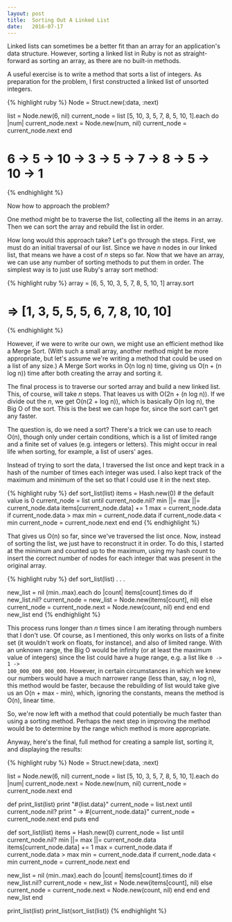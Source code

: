 ```yaml
---
layout: post
title:  Sorting Out A Linked List
date:   2016-07-17
---
```


<p class="intro"><span class="dropcap">L</span>inked lists can sometimes be a better fit than an array for an application's data structure. However, sorting a linked list in Ruby is not as straight-forward as sorting an array, as there are no built-in methods.</p>

A useful exercise is to write a method that sorts a list of integers. As preparation for the problem, I first constructed a linked list of unsorted integers.

{% highlight ruby %}
Node = Struct.new(:data, :next)

list = Node.new(6, nil)
current_node = list
[5, 10, 3, 5, 7, 8, 5, 10, 1].each do |num|
  current_node.next = Node.new(num, nil)
  current_node = current_node.next
end

# 6 -> 5 -> 10 -> 3 -> 5 -> 7 -> 8 -> 5 -> 10 -> 1

{% endhighlight %}

Now how to approach the problem?

One method might be to traverse the list, collecting all the items in an array. Then we can sort the array and rebuild the list in order.

How long would this approach take? Let's go through the steps. First, we must do an initial traversal of our list. Since we have *n* nodes in our linked list, that means we have a cost of *n* steps so far. Now that we have an array, we can use any number of sorting methods to put them in order. The simplest way is to just use Ruby's array sort method:

{% highlight ruby %}
array = [6, 5, 10, 3, 5, 7, 8, 5, 10, 1]
array.sort

# => [1, 3, 5, 5, 5, 6, 7, 8, 10, 10]
{% endhighlight %}

However, if we were to write our own, we might use an efficient method like a Merge Sort. (With such a small array, another method might be more appropriate, but let's assume we're writing a method that could be used on a list of any size.) A Merge Sort works in O(n log n) time, giving us O(n + (n log n)) time after both creating the array and sorting it.

The final process is to traverse our sorted array and build a new linked list. This, of course, will take *n* steps. That leaves us with O(2n + (n log n)). If we divide out the *n*, we get O(n(2 + log n)), which is basically O(n log n), the Big O of the sort. This is the best we can hope for, since the sort can't get any faster.

The question is, do we need a sort? There's a trick we can use to reach O(n), though only under certain conditions, which is a list of limited range and a finite set of values (e.g. integers or letters). This might occur in real life when sorting, for example, a list of users' ages.

Instead of trying to sort the data, I traversed the list once and kept track in a hash of the number of times each integer was used. I also kept track of the maximum and minimum of the set so that I could use it in the next step.

{% highlight ruby %}
def sort_list(list)
  items = Hash.new(0)         # the default value is 0
  current_node = list
  until current_node.nil?
    min ||= max ||= current_node.data
    items[current_node.data] += 1
    max = current_node.data if current_node.data > max
    min = current_node.data if current_node.data < min
    current_node = current_node.next
  end
end
{% endhighlight %}

That gives us O(n) so far, since we've traversed the list once. Now, instead of sorting the list, we just have to reconstruct it in order. To do this, I started at the minimum and counted up to the maximum, using my hash count to insert the correct number of nodes for each integer that was present in the original array.

{% highlight ruby %}
def sort_list(list)
  .
  .
  .

  new_list = nil
  (min..max).each do |count|
    items[count].times do
      if new_list.nil?
        current_node = new_list = Node.new(items[count], nil)
      else
        current_node = current_node.next = Node.new(count, nil)
      end
    end
  end
  new_list
end
{% endhighlight %}

This process runs longer than *n* times since I am iterating through numbers that I don't use. Of course, as I mentioned, this only works on lists of a finite set (it wouldn't work on floats, for instance), and also of limited range. With an unknown range, the Big O would be infinity (or at least the maximum value of integers) since the list could have a huge range, e.g. a list like <code>0 -> 1 -> 100_000_000_000_000</code>. However, in certain circumstances in which we knew our numbers would have a much narrower range (less than, say, n log n), this method would be faster, because the rebuilding of list would take give us an O(n + max - min), which, ignoring the constants, means the method is O(n), linear time.

So, we're now left with a method that could potentially be much faster than using a sorting method. Perhaps the next step in improving the method would be to determine by the range which method is more appropriate.

Anyway, here's the final, full method for creating a sample list, sorting it, and displaying the results:

{% highlight ruby %}
Node = Struct.new(:data, :next)

list = Node.new(6, nil)
current_node = list
[5, 10, 3, 5, 7, 8, 5, 10, 1].each do |num|
  current_node.next = Node.new(num, nil)
  current_node = current_node.next
end

def print_list(list)
  print "#{list.data}"
  current_node = list.next
  until current_node.nil?
    print " -> #{current_node.data}"
    current_node = current_node.next
  end
  puts
end

def sort_list(list)
  items = Hash.new(0)
  current_node = list
  until current_node.nil?
    min ||= max ||= current_node.data
    items[current_node.data] += 1
    max = current_node.data if current_node.data > max
    min = current_node.data if current_node.data < min
    current_node = current_node.next
  end

  new_list = nil
  (min..max).each do |count|
    items[count].times do
      if new_list.nil?
        current_node = new_list = Node.new(items[count], nil)
      else
        current_node = current_node.next = Node.new(count, nil)
      end
    end
  end
  new_list
end

print_list(list)
print_list(sort_list(list))
{% endhighlight %}
